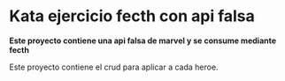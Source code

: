 # Kata ejercicio fecth con api falsa

**Este proyecto contiene una api falsa de marvel y se consume mediante fecth**


Este proyecto contiene el crud para aplicar a cada heroe.